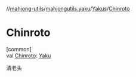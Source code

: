 //[mahjong-utils](../../../index.md)/[mahjongutils.yaku](../index.md)/[Yakus](index.md)/[Chinroto](-chinroto.md)

# Chinroto

[common]\
val [Chinroto](-chinroto.md): [Yaku](../-yaku/index.md)

清老头
